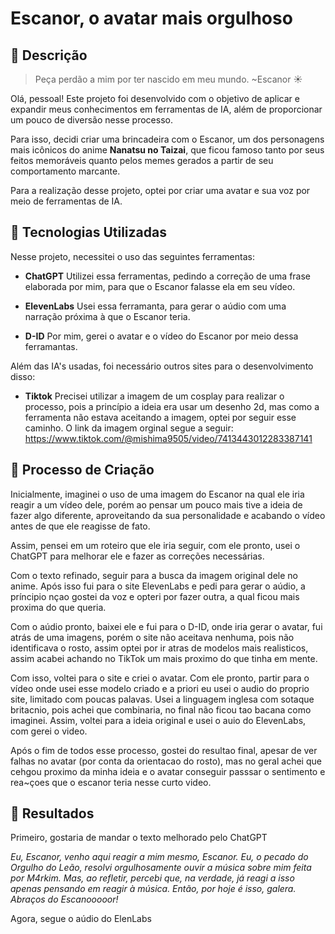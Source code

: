 # Escanor, o avatar mais orgulhoso

## 📒 Descrição

> Peça perdão a mim por ter nascido em meu mundo. ~Escanor ☀️

Olá, pessoal! Este projeto foi desenvolvido com o objetivo de aplicar e expandir meus conhecimentos em ferramentas de IA, além de proporcionar um pouco de diversão nesse processo.

Para isso, decidi criar uma brincadeira com o Escanor, um dos personagens mais icônicos do anime **Nanatsu no Taizai**, que ficou famoso tanto por seus feitos memoráveis quanto pelos memes gerados a partir de seu comportamento marcante.


Para a realização desse projeto, optei por criar uma avatar e sua voz por meio de ferramentas de IA.


## 🤖 Tecnologias Utilizadas

Nesse projeto, necessitei o uso das seguintes ferramentas:

* **ChatGPT**
	Utilizei essa ferramentas, pedindo a correção de uma frase elaborada por mim, para que o Escanor falasse ela em seu vídeo.

* **ElevenLabs**
	Usei essa ferramanta, para gerar o aúdio com uma narração próxima à que o Escanor teria.

* **D-ID**
	Por mim, gerei o avatar e o vídeo do Escanor por meio dessa ferramantas.

Além das IA's usadas, foi necessário outros sites para o desenvolvimento disso:

* **Tiktok**
	Precisei utilizar a imagem de um cosplay para realizar o processo, pois a princípio a ideia era usar um desenho 2d, mas como a ferramenta não estava aceitando a imagem, optei por seguir esse caminho.
	O link da imagem orginal segue a seguir: 
https://www.tiktok.com/@mishima9505/video/7413443012283387141

## 🧐 Processo de Criação

Inicialmente, imaginei o uso de uma imagem do Escanor na qual ele iria reagir a um vídeo dele, porém ao pensar um pouco mais tive a ideia de fazer algo diferente, aproveitando da sua personalidade e acabando o vídeo antes de que ele reagisse de fato.

Assim, pensei em um roteiro que ele iria seguir, com ele pronto, usei o ChatGPT para melhorar ele e fazer as correções necessárias.

Com o texto refinado, seguir para a busca da imagem original dele no anime. Após isso fui para o site ElevenLabs e pedi para gerar o aúdio, a príncipio nçao gostei da voz e opteri por fazer outra, a qual ficou mais proxima do que queria.

Com o aúdio pronto, baixei ele e fui para o D-ID, onde iria gerar o avatar, fui atrás de uma imagens, porém o site não aceitava nenhuma, pois não identificava o rosto, assim optei por ir atras de modelos mais realisticos, assim acabei achando no TikTok um mais proximo do que tinha em mente.

Com isso, voltei para o site e criei o avatar. Com ele pronto, partir para o vídeo onde usei esse modelo criado e a priori eu usei o audio do proprio site, limitado com poucas palavas. Usei a linguagem inglesa com sotaque britacnio, pois achei que combinaria, no final não ficou tao bacana como imaginei. Assim, voltei para a ideia original e usei o auio do ElevenLabs, com gerei o video.

Após o fim de todos esse processo, gostei do resultao final, apesar de ver falhas no avatar (por conta da orientacao do rosto), mas no geral achei que cehgou proximo da minha ideia e o avatar conseguir passsar o sentimento e rea~çoes que o escanor teria nesse curto video.

## 🚀 Resultados
Primeiro, gostaria de mandar o texto melhorado pelo ChatGPT

*Eu, Escanor, venho aqui reagir a mim mesmo, Escanor.
Eu, o pecado do Orgulho do Leão, resolvi orgulhosamente ouvir a música sobre mim feita por M4rkim. Mas, ao refletir, percebi que, na verdade, já reagi a isso apenas pensando em reagir à música.
Então, por hoje é isso, galera. Abraços do Escanooooor!*

Agora, segue o aúdio do ElenLabs

